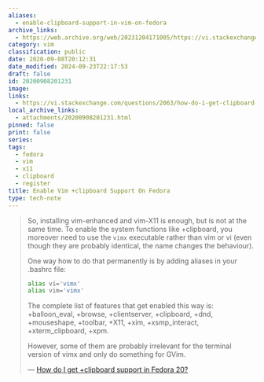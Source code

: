 ```yaml
---
aliases:
  - enable-clipboard-support-in-vim-on-fedora
archive_links:
  - https://web.archive.org/web/20231204171005/https://vi.stackexchange.com/questions/2063/how-do-i-get-clipboard-support-in-fedora-20/2065
category: vim
classification: public
date: 2020-09-08T20:12:31
date_modified: 2024-09-23T22:17:53
draft: false
id: 20200908201231
image: 
links:
  - https://vi.stackexchange.com/questions/2063/how-do-i-get-clipboard-support-in-fedora-20/2065#2065
local_archive_links:
  - attachments/20200908201231.html
pinned: false
print: false
series: 
tags:
  - fedora
  - vim
  - x11
  - clipboard
  - register
title: Enable Vim +clipboard Support On Fedora
type: tech-note
---
```


> So, installing vim-enhanced and vim-X11 is enough, but is not at the same time. To enable the system functions like +clipboard, you moreover need to use the `vimx` executable rather than vim or vi (even though they are probably identical, the name changes the behaviour).
> 
> One way how to do that permanently is by adding aliases in your .bashrc file:
> 
> ```sh
> alias vi='vimx'
> alias vim='vimx'
> ```
> 
> The complete list of features that get enabled this way is: +balloon_eval, +browse, +clientserver, +clipboard, +dnd, +mouseshape, +toolbar, +X11, +xim, +xsmp_interact, +xterm_clipboard, +xpm.
> 
> However, some of them are probably irrelevant for the terminal version of vimx and only do something for GVim.
>
> — [How do I get +clipboard support in Fedora 20?](https://vi.stackexchange.com/a/2065)